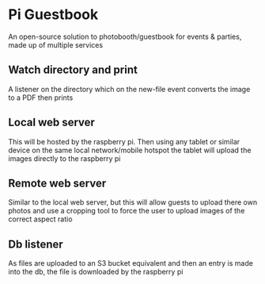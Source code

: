 # Pi Guestbook

An open-source solution to photobooth/guestbook for events & parties, made up of multiple services

## Watch directory and print

A listener on the directory which on the new-file event converts the image to a PDF then prints

## Local web server

This will be hosted by the raspberry pi. Then using any tablet or similar device on the same local network/mobile hotspot the tablet will upload the images directly to the raspberry pi

## Remote web server

Similar to the local web server, but this will allow guests to upload there own photos and use a cropping tool to force the user to upload images of the correct aspect ratio

## Db listener

As files are uploaded to an S3 bucket equivalent and then an entry is made into the db, the file is downloaded by the raspberry pi
